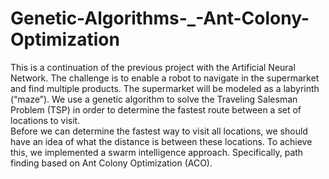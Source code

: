 # Genetic-Algorithms-_-Ant-Colony-Optimization

This is a continuation of the previous project with the Artificial Neural Network. The challenge is to enable a robot to navigate in the supermarket and find multiple products. The supermarket will be modeled as a labyrinth (“maze”).
We use a genetic algorithm to solve the Traveling Salesman Problem (TSP) in order to determine the fastest route between a set of locations to visit.  
Before we can determine the fastest way to visit all locations, we should have an idea of what the distance is between these locations. To achieve this, we implemented a swarm intelligence approach. Specifically, path finding based on Ant Colony Optimization (ACO).